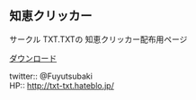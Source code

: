 ## 知恵クリッカー

サークル TXT.TXTの 知恵クリッカー配布用ページ

[ダウンロード](https://github.com/Fuyutsubaki/tieclicker/raw/master/tie_clicker.zip)


twitter:: @Fuyutsubaki  
HP:: http://txt-txt.hateblo.jp/
